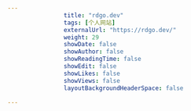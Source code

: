 ---
                title: "rdgo.dev"
                tags: [个人网站]
                externalUrl: "https://rdgo.dev/"
                weight: 29
                showDate: false
                showAuthor: false
                showReadingTime: false
                showEdit: false
                showLikes: false
                showViews: false
                layoutBackgroundHeaderSpace: false
                ---

